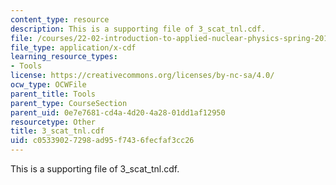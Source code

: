 ```yaml
---
content_type: resource
description: This is a supporting file of 3_scat_tnl.cdf.
file: /courses/22-02-introduction-to-applied-nuclear-physics-spring-2012/c05339027298ad95f7436fecfaf3cc26_3_scat_tnl.cdf
file_type: application/x-cdf
learning_resource_types:
- Tools
license: https://creativecommons.org/licenses/by-nc-sa/4.0/
ocw_type: OCWFile
parent_title: Tools
parent_type: CourseSection
parent_uid: 0e7e7681-cd4a-4d20-4a28-01dd1af12950
resourcetype: Other
title: 3_scat_tnl.cdf
uid: c0533902-7298-ad95-f743-6fecfaf3cc26
---
```

This is a supporting file of 3_scat_tnl.cdf.